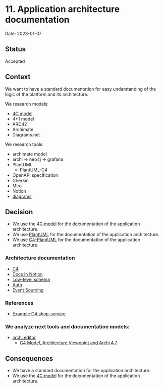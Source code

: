 # 11. Application architecture documentation

Date: 2023-01-07

## Status

Accepted

## Context

We want to have a standard documentation for easy understanding of 
the logic of the platform and its architecture.

We research models:

  - [4C model](https://c4model.com/)
  - 4+1 model
  - ARC42
  - Archimate
  - Diagrams.net

We research tools:

  - archimate model
  - archi -> neo4j -> grafana
  - PlantUML
    - PlantUML-C4
  - OpenAPI specification
  - Gherkin
  - Miro
  - Notion
  - [diagrams](https://diagrams.mingrammer.com/)

## Decision

+ We use the [4C model](https://c4model.com/) for the documentation of the application architecture.
+ We use [PlantUML](https://plantuml.com/) for the documentation of the application architecture.
+ We use [C4-PlantUML](https://github.com/plantuml-stdlib/C4-PlantUML) for the documentation of the application architecture.

### Architecture documentation

- [C4](./docs/c4)
- [Docs in Notion](https://shortlink-org.notion.site/Low-level-f61e3d5ab4ad484784cada86de569eba)
- [Low-level schema](https://miro.com/app/board/o9J_laImQpo=/)
- [Auth](https://miro.com/app/board/o9J_lA5Wmhg=/)
- [Event Sourcing](https://miro.com/app/board/o9J_l-6o1U0=/)

### References

- [Example C4 shop-service](https://gitlab.com/microarch-ru/microservices/system-design)

### We analyze next tools and documentation models:

- [archi editor](https://www.archimatetool.com/)
  + [C4 Model, Architecture Viewpoint and Archi 4.7](https://www.archimatetool.com/blog/2020/04/18/c4-model-architecture-viewpoint-and-archi-4-7/)

## Consequences

+ We have a standard documentation for the application architecture.
+ We use the [4C model](https://c4model.com/) for the documentation of the application architecture.
